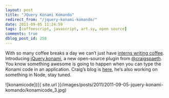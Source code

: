 ```yaml
---
layout: post
title: "JQuery Konami Komando"
redirect_from: "/jquery-konami-komando/"
date: 2011-09-05 11:24:59
tags: [coffeescript, javascript, art.sy, open source]
comments: true
dblog_post_id: 258
---
```

With so many coffee breaks a day we can’t just have [interns writing coffee](/barista-custom-preambles-in-coffeescript-javascript). Introducing [jQuery.konami](https://github.com/craigspaeth/jquery.konami.coffee), a new open-source plugin from [@craigspaeth](https://github.com/craigspaeth/jquery.konami.coffee). You know something awesome is going to happen when you can type the Konami code in an application. Craig’s blog is [here](http://craigspaeth.tumblr.com), he‘s also working on something in Node, stay tuned.

![konamicode]({{ site.url }}/images/posts/2011/2011-09-05-jquery-konami-komando/konamicode_3.jpg)
